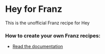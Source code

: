 # Hey for Franz
This is the unofficial Franz recipe for Hey

### How to create your own Franz recipes:
* [Read the documentation](https://github.com/meetfranz/plugins)
